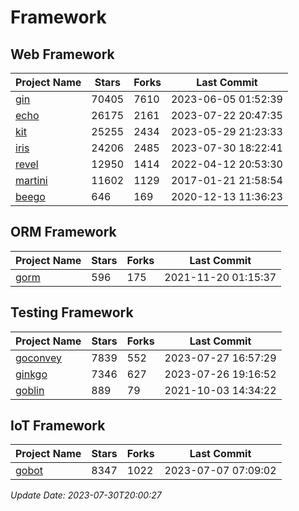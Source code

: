 # Framework

## Web Framework
| Project Name | Stars | Forks | Last Commit |
| ------------ | ----- | ----- | ----------- |
| [gin](https://github.com/gin-gonic/gin) | 70405 | 7610 | 2023-06-05 01:52:39 |
| [echo](https://github.com/labstack/echo) | 26175 | 2161 | 2023-07-22 20:47:35 |
| [kit](https://github.com/go-kit/kit) | 25255 | 2434 | 2023-05-29 21:23:33 |
| [iris](https://github.com/kataras/iris) | 24206 | 2485 | 2023-07-30 18:22:41 |
| [revel](https://github.com/revel/revel) | 12950 | 1414 | 2022-04-12 20:53:30 |
| [martini](https://github.com/go-martini/martini) | 11602 | 1129 | 2017-01-21 21:58:54 |
| [beego](https://github.com/astaxie/beego) | 646 | 169 | 2020-12-13 11:36:23 |

## ORM Framework
| Project Name | Stars | Forks | Last Commit |
| ------------ | ----- | ----- | ----------- |
| [gorm](https://github.com/jinzhu/gorm) | 596 | 175 | 2021-11-20 01:15:37 |

## Testing Framework
| Project Name | Stars | Forks | Last Commit |
| ------------ | ----- | ----- | ----------- |
| [goconvey](https://github.com/smartystreets/goconvey) | 7839 | 552 | 2023-07-27 16:57:29 |
| [ginkgo](https://github.com/onsi/ginkgo) | 7346 | 627 | 2023-07-26 19:16:52 |
| [goblin](https://github.com/franela/goblin) | 889 | 79 | 2021-10-03 14:34:22 |

## IoT Framework
| Project Name | Stars | Forks | Last Commit |
| ------------ | ----- | ----- | ----------- |
| [gobot](https://github.com/hybridgroup/gobot) | 8347 | 1022 | 2023-07-07 07:09:02 |

*Update Date: 2023-07-30T20:00:27*